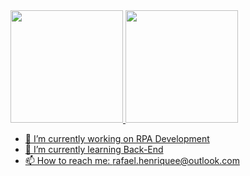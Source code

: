  <div>
  <a href="https://github.com/rafaelhs-debug">
  <img height="180em" src="https://github-readme-stats.vercel.app/api?username=rafaelhs-debug&show_icons=true&theme=dark&include_all_commits=true&count_private=true"/>
  <img height="180em" src="https://github-readme-stats.vercel.app/api/top-langs/?username=rafaelhs-debug&layout=compact&langs_count=7&theme=red"/>
</div>

 
- 🔭 I’m currently working on RPA Development
- 🌱 I’m currently learning Back-End
- 📫 How to reach me: rafael.henriquee@outlook.com


